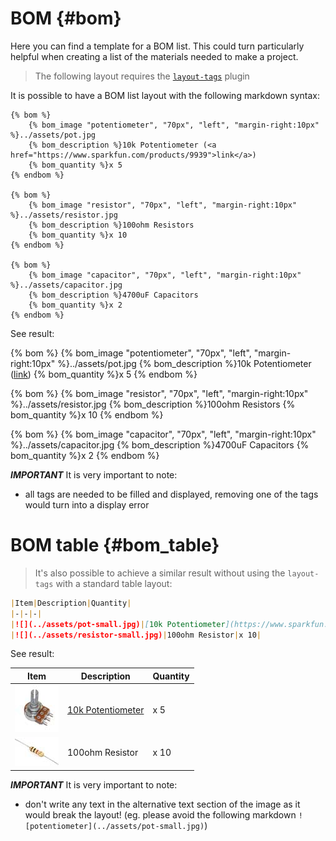 # BOM {#bom}

Here you can find a template for a BOM list.
This could turn particularly helpful when creating a list of the materials needed to make a project.

> The following layout requires the [`layout-tags`](https://github.com/WeMakecc/gitbook-plugin-layout-tags) plugin

It is possible to have a BOM list layout with the following markdown syntax:
```
{% bom %}
    {% bom_image "potentiometer", "70px", "left", "margin-right:10px" %}../assets/pot.jpg
    {% bom_description %}10k Potentiometer (<a href="https://www.sparkfun.com/products/9939">link</a>)
    {% bom_quantity %}x 5
{% endbom %}

{% bom %}
    {% bom_image "resistor", "70px", "left", "margin-right:10px" %}../assets/resistor.jpg
    {% bom_description %}100ohm Resistors
    {% bom_quantity %}x 10
{% endbom %}

{% bom %}
    {% bom_image "capacitor", "70px", "left", "margin-right:10px" %}../assets/capacitor.jpg
    {% bom_description %}4700uF Capacitors
    {% bom_quantity %}x 2
{% endbom %}
```

See result:

{% bom %}
    {% bom_image "potentiometer", "70px", "left", "margin-right:10px" %}../assets/pot.jpg
    {% bom_description %}10k Potentiometer (<a href="https://www.sparkfun.com/products/9939">link</a>)
    {% bom_quantity %}x 5
{% endbom %}

{% bom %}
    {% bom_image "resistor", "70px", "left", "margin-right:10px" %}../assets/resistor.jpg
    {% bom_description %}100ohm Resistors
    {% bom_quantity %}x 10
{% endbom %}

{% bom %}
    {% bom_image "capacitor", "70px", "left", "margin-right:10px" %}../assets/capacitor.jpg
    {% bom_description %}4700uF Capacitors
    {% bom_quantity %}x 2
{% endbom %}


**_IMPORTANT_** It is very important to note:
- all tags are needed to be filled and displayed, removing one of the tags would turn into a display error


# BOM table {#bom_table}

> It's also possible to achieve a similar result without using the `layout-tags` with a standard table layout:
```markdown
|Item|Description|Quantity|
|-|-|-|
|![](../assets/pot-small.jpg)|[10k Potentiometer](https://www.sparkfun.com/products/9939)|x 5|
|![](../assets/resistor-small.jpg)|100ohm Resistor|x 10|
```

See result:

|Item|Description|Quantity|
|-|-|-|
|![](../assets/pot-small.jpg)|[10k Potentiometer](https://www.sparkfun.com/products/9939)|x 5|
|![](../assets/resistor-small.jpg)|100ohm Resistor|x 10|


**_IMPORTANT_** It is very important to note:
- don't write any text in the alternative text section of the image as it would break the layout! (eg. please avoid the following markdown `![potentiometer](../assets/pot-small.jpg)`)














